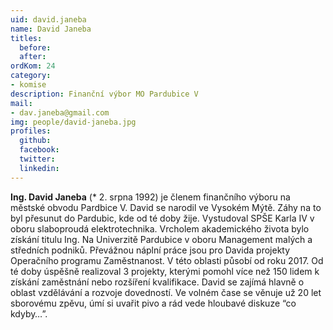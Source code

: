 ```yaml
---
uid: david.janeba
name: David Janeba
titles:
  before:
  after:
ordKom: 24
category:
- komise
description: Finanční výbor MO Pardubice V
mail:
- dav.janeba@gmail.com
img: people/david-janeba.jpg
profiles:
  github:
  facebook:
  twitter:
  linkedin:
---
```


**Ing. David Janeba** (* 2. srpna 1992) je členem finančního výboru na městské
obvodu Pardbice V. David se narodil ve Vysokém Mýtě. Záhy na to byl přesunut do
Pardubic, kde od té doby žije. Vystudoval SPŠE Karla IV v oboru slaboproudá
elektrotechnika. Vrcholem akademického života bylo získání titulu Ing. Na
Univerzitě Pardubice v oboru Management malých a středních podniků. Převážnou
náplní práce jsou pro Davida projekty Operačního programu Zaměstnanost. V této
oblasti působí od roku 2017. Od té doby úspěšně realizoval 3 projekty, kterými
pomohl více než 150 lidem k získání zaměstnání nebo rozšíření kvalifikace. David
se zajímá hlavně o oblast vzdělávání a rozvoje dovedností. Ve volném čase se
věnuje už 20 let sborovému zpěvu, úmí si uvařit pivo a rád vede hloubavé diskuze
“co kdyby…”.
